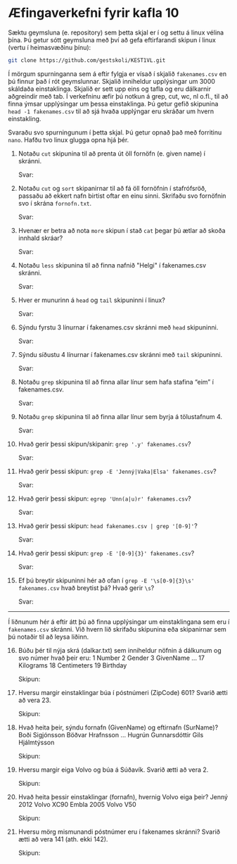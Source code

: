 # Æfingaverkefni fyrir kafla 10

Sæktu geymsluna (e. repository) sem þetta skjal er í og settu á linux vélina 
þína. Þú getur sótt geymsluna með því að gefa eftirfarandi skipun í linux 
(vertu í heimasvæðinu þínu): 
```bash
git clone https://github.com/gestskoli/KEST1VL.git
```

Í mörgum spurninganna sem á eftir fylgja er vísað í skjalið `fakenames.csv` en 
þú finnur það í rót geymslunnar. Skjalið inniheldur upplýsingar um 3000 
skáldaða einstaklinga. Skjalið er sett upp eins og tafla og eru dálkarnir 
aðgreindir með tab. Í verkefninu æfir þú notkun á grep, cut, wc, nl o.fl., 
til að finna ýmsar upplýsingar um þessa einstaklinga. Þú getur gefið 
skipunina `head -1 fakenames.csv` til að sjá hvaða upplýngar eru skráðar um 
hvern einstakling.

Svaraðu svo spurningunum í þetta skjal. Þú getur opnað það með forritinu `nano`. 
Hafðu tvo linux glugga opna hjá þér.

1. Notaðu `cut` skipunina til að prenta út öll fornöfn (e. given name) í 
skránni.
   
   Svar: 

2. Notaðu `cut` og `sort` skipanirnar til að fá öll fornöfnin í stafrófsröð, 
passaðu að ekkert nafn birtist oftar en einu sinni. Skrifaðu svo fornöfnin 
svo í skrána `fornofn.txt`.

    Svar: 

3. Hvenær er betra að nota `more` skipun í stað `cat` þegar þú ætlar að skoða 
innhald skráar?

    Svar: 

4. Notaðu `less` skipunina til að finna nafnið "Helgi" í fakenames.csv skránni.

    Svar: 

5. Hver er munurinn á `head` og `tail` skipuninni í linux?

    Svar: 

6. Sýndu fyrstu 3 línurnar í fakenames.csv skránni með `head` skipuninni.

    Svar: 

7.  Sýndu síðustu 4 línurnar í fakenames.csv skránni með `tail` skipuninni.

    Svar: 

8. Notaðu `grep` skipunina til að finna allar línur sem hafa stafina “eim” í 
fakenames.csv.

    Svar: 

9. Notaðu `grep` skipunina til að finna allar línur sem byrja á tölustafnum 4.

    Svar: 

10. Hvað gerir þessi skipun/skipanir: `grep '.y' fakenames.csv`?

    Svar: 

11. Hvað gerir þessi skipun:  `grep -E 'Jenný|Vaka|Elsa' fakenames.csv`?

    Svar: 

12. Hvað gerir þessi skipun: `egrep 'Unn(a|u)r' fakenames.csv`?

    Svar: 

13. Hvað gerir þessi skipun: `head fakenames.csv | grep '[0-9]'`?

    Svar: 

14. Hvað gerir þessi skipun: `grep -E '[0-9]{3}' fakenames.csv`?

    Svar:

15. Ef þú breytir skipuninni hér að ofan í `grep -E '\s[0-9]{3}\s' fakenames.csv` 
hvað breytist þá? Hvað gerir `\s`?

    Svar:

--------------------------------------------------------------------------------

Í liðnunum hér á eftir átt þú að finna upplýsingar um einstaklingana sem eru í 
`fakenames.csv` skránni. Við hvern lið skrifaðu skipunina eða skipanirnar sem
þú notaðir til að leysa liðinn.

16. Búðu þér til nýja skrá (dalkar.txt) sem inniheldur nöfnin á dálkunum og 
svo númer hvað þeir eru:
        1  Number
        2  Gender
        3  GivenName
        ...
        17  Kilograms
        18  Centimeters
        19  Birthday

    Skipun: 

17. Hversu margir einstaklingar búa í póstnúmeri (ZipCode) 601? 
        Svarið ætti að vera 23.

    Skipun: 

18. Hvað heita þeir, sýndu fornafn (GivenName) og eftirnafn (SurName)?
        Boði    Sigjónsson
        Böðvar  Hrafnsson
        ...
        Hugrún  Gunnarsdóttir
        Gils    Hjálmtýsson

    Skipun: 

19. Hversu margir eiga Volvo og búa á Súðavík.
        Svarið ætti að vera 2.
    
    Skipun: 

20. Hvað heita þessir einstaklingar (fornafn), hvernig Volvo eiga þeir?
        Jenný   2012 Volvo XC90
        Embla   2005 Volvo V50

    Skipun: 

21. Hversu mörg mismunandi póstnúmer eru í fakenames skránni?
        Svarið ætti að vera 141 (ath. ekki 142).

    Skipun: 